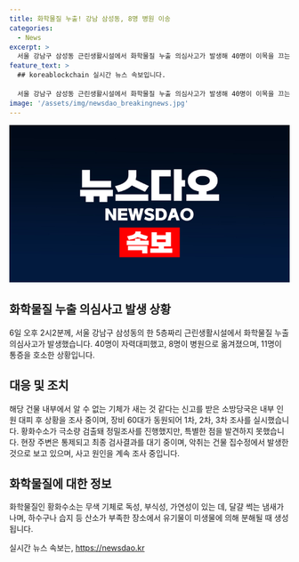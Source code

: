 ```yaml
---
title: 화학물질 누출! 강남 삼성동, 8명 병원 이송
categories:
  - News
excerpt: >
  서울 강남구 삼성동 근린생활시설에서 화학물질 누출 의심사고가 발생해 40명이 이목을 끄는 기사장으로 혼란 속 8명이 병원으로 옮겨졌고, 11명이 목통증과 어지럼증을 호소했다. 황화수소 미량이 검출돼 조사 중이며, 172명의 인원과 60대의 장비가 동원됐다. 조사 결과를 대기 중인 가운데 소방당국은 정확한 사고 원인을 조사 중이다.
feature_text: >
  ## koreablockchain 실시간 뉴스 속보입니다.

  서울 강남구 삼성동 근린생활시설에서 화학물질 누출 의심사고가 발생해 40명이 이목을 끄는 기사장으로 혼란 속 8명이 병원으로 옮겨졌고, 11명이 목통증과 어지럼증을 호소했다. 황화수소 미량이 검출돼 조사 중이며, 172명의 인원과 60대의 장비가 동원됐다. 조사 결과를 대기 중인 가운데 소방당국은 정확한 사고 원인을 조사 중이다.
image: '/assets/img/newsdao_breakingnews.jpg'
---
```


<p><img src="/assets/img/newsdao_breakingnews.jpg" alt="koreablockchain 속보" /></p>

<h2 data-ke-size="size26">화학물질 누출 의심사고 발생 상황</h2>

<p data-ke-size="size16">6일 오후 2시2분께, 서울 강남구 삼성동의 한 5층짜리 근린생활시설에서 화학물질 누출 의심사고가 발생했습니다. 40명이 자력대피했고, 8명이 병원으로 옮겨졌으며, 11명이 통증을 호소한 상황입니다.</p>

<h2 data-ke-size="size26">대응 및 조치</h2>

<p data-ke-size="size16">해당 건물 내부에서 알 수 없는 기체가 새는 것 같다는 신고를 받은 소방당국은 내부 인원 대피 후 상황을 조사 중이며, 장비 60대가 동원되어 1차, 2차, 3차 조사를 실시했습니다. 황화수소가 극소량 검출돼 정밀조사를 진행했지만, 특별한 점을 발견하지 못했습니다. 현장 주변은 통제되고 최종 검사결과를 대기 중이며, 악취는 건물 집수정에서 발생한 것으로 보고 있으며, 사고 원인을 계속 조사 중입니다.</p>

<h2 data-ke-size="size26">화학물질에 대한 정보</h2>

<p data-ke-size="size16">화학물질인 황화수소는 무색 기체로 독성, 부식성, 가연성이 있는 데, 달걀 썩는 냄새가 나며, 하수구나 습지 등 산소가 부족한 장소에서 유기물이 미생물에 의해 분해될 때 생성됩니다.</p>
실시간 뉴스 속보는, <a href="https://newsdao.kr" rel="dofollow">https://newsdao.kr</a>


